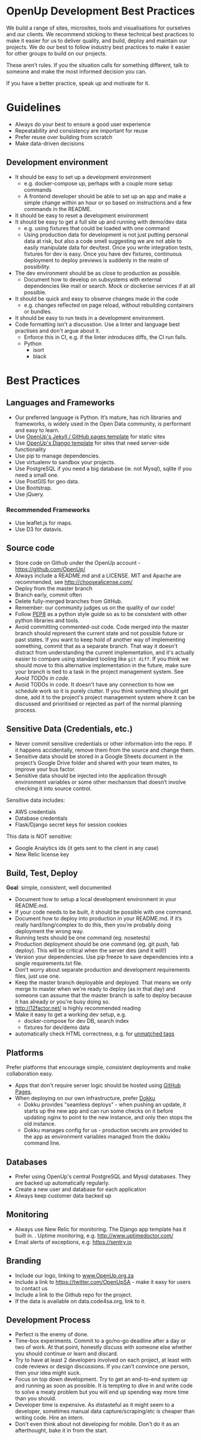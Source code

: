 # OpenUp Development Best Practices

We build a range of sites, microsites, tools and visualisations for ourselves and our clients. We recommend sticking to these technical best practices to make it easier for us to deliver quality, and build, deploy and maintain our projects. We do our best to follow industry best practices to make it easier for other groups to build on our projects.

These aren’t rules. If you the situation calls for something different, talk to someone and make the most informed decision you can.

If you have a better practice, speak up and motivate for it.

# Guidelines

- Always do your best to ensure a good user experience
- Repeatability and consistency are important for reuse
- Prefer reuse over building from scratch
- Make data-driven decisions

## Development environment

- It should be easy to set up a development environment
  - e.g. docker-compose up, perhaps with a couple more setup commands
  - A frontend developer should be able to set up an app and make a simple change within an hour or so based on instructions and a few commands in the README.
- It should be easy to reset a development environment
- It should be easy to get a full site up and running with demo/dev data
  - e.g. using fixtures that could be loaded with one command
  - Using production data for development is not just putting personal data at risk, but also a code smell suggesting we are not able to easily manipulate data for dev/test. Once you write integration tests, fixtures for dev is easy. Once you have dev fixtures, continuous deployment to deploy previews is suddenly in the realm of possibility.
- The dev environment should be as close to production as possible.
  - Document how to develop on subsystems with external dependencies like mail or search. Mock or dockerise services if at all possible.
- It should be quick and easy to observe changes made in the code
  - e.g. changes reflected on page reload, without rebuilding containers or bundles.
- It should be easy to run tests in a development environment.
- Code formatting isn't a discusstion. Use a linter and language best practises and don't argue about it.
  - Enforce this in CI, e.g. if the linter introduces diffs, the CI run fails.
  - Python
    - isort
    - black

# Best Practices

## Languages and Frameworks

- Our preferred language is Python. It’s mature, has rich libraries and frameworks, is widely used in the Open Data community, is performant and easy to learn.
- Use [OpenUp's Jekyll / GitHub pages template](https://github.com/code4sa/static-template) for static sites
- Use [OpenUp's Django template](https://github.com/code4sa/django-template) for sites that need server-side functionality
- Use pip to manage dependencies.
- Use virtualenv to sandbox your projects.
- Use PostgreSQL if you need a big database (ie. not Mysql), sqlite if you need a small one.
- Use PostGIS for geo data.
- Use Bootstrap.
- Use jQuery.

### Recommended Frameworks

- Use leaflet.js for maps.
- Use D3 for datavis.

## Source code

- Store code on Github under the OpenUp account - https://github.com/OpenUp/
- Always include a README.md and a LICENSE. MIT and Apache are recommended, see http://choosealicense.com/
- Deploy from the master branch
- Branch early, commit often
- Delete fully-merged branches from GitHub.
- Remember: our community judges us on the quality of our code!
- Follow [PEP8](https://www.python.org/dev/peps/pep-0008) as a python style guide so as to be consistent with other python libraries and tools.
- Avoid committing commented-out code. Code merged into the master branch should represent the current state and not possible future or past states. If you want to keep hold of another way of implementing something, commit that as a separate branch. That way it doesn't distract from understanding the current implementation, and it's actually easier to compare using standard tooling like `git diff`. If you think we should move to this alternative implementation in the future, make sure your branch is tied to a task in the project management system. See _Avoid TODOs in code_.
- Avoid TODOs in code. It doesn't have any connection to how we schedule work so it is purely clutter. If you think something should get done, add it to the project's project management system where it can be discussed and prioritised or rejected as part of the normal planning process.

## Sensitive Data (Credentials, etc.)

- Never commit sensitive credentials or other information into the repo. If it happens accidentally, remove them from the source and change them.
- Sensitive data should be stored in a Google Sheets document in the project’s Google Drive folder and shared with your team mates, to improve your bus factor.
- Sensitive data should be injected into the application through environment variables or some other mechanism that doesn’t involve checking it into source control.

Sensitive data includes:

- AWS credentials
- Database credentials
- Flask/Django secret keys for session cookies

This data is NOT sensitive:

- Google Analytics ids (it gets sent to the client in any case)
- New Relic license key

## Build, Test, Deploy

**Goal**: simple, consistent, well documented

- Document how to setup a local development environment in your README.md.
- If your code needs to be built, it should be possible with one command.
- Document how to deploy into production in your README.md. If it’s really hard/long/complex to do this, then you’re probably doing deployment the wrong way.
- Running tests should be one command (eg. nosetests)
- Production deployment should be one command (eg. git push, fab deploy). This will be critical when the server dies (and it will!)
- Version your dependencies. Use pip freeze to save dependencies into a single requirements.txt file.
- Don’t worry about separate production and development requirements files, just use one.
- Keep the master branch deployable and deployed. That means we only merge to master when we're ready to deploy (as in that day) and someone can assume that the master branch is safe to deploy because it has already or you're busy doing so.
- http://12factor.net/ is highly recommended reading
- Make it easy to get a working dev setup, e.g.
  - docker-compose for dev DB, search index
  - fixtures for dev/demo data
- automatically check HTML correctness, e.g. for [unmatched tags](https://github.com/OpenUpSA/biz-portal/commit/a57a551ec933cf674d4e4c5a7300299a69bc822e)

## Platforms

Prefer platforms that encourage simple, consistent deployments and make collaboration easy.

- Apps that don't require server logic should be hosted using [GitHub Pages](https://pages.github.com/).
- When deploying on our own infrastructure, prefer [Dokku](https://github.com/progrium/dokku)
  - Dokku provides "seamless deploys" - when pushing an update, it starts up the new app and can run some checks on it before updating nginx to point to the new instance, and only then stops the old instance.
  - Dokku manages config for us - production secrets are provided to the app as environment variables managed from the dokku command line.

## Databases

- Prefer using OpenUp's central PostgreSQL and Mysql databases. They are backed up automatically regularly.
- Create a new user and database for each application
- Always keep customer data backed up

## Monitoring

- Always use New Relic for monitoring. The Django app template has it built in.
. Uptime monitoring, e.g. http://www.uptimedoctor.com/
- Email alerts of exceptions, e.g. https://sentry.io

## Branding

- Include our logo, linking to www.OpenUp.org.za
- Include a link to https://twitter.com/OpenUpSA - make it easy for users to contact us
- Include a link to the Github repo for the project.
- If the data is available on data.code4sa.org, link to it.

## Development Process

- Perfect is the enemy of done.
- Time-box experiments. Commit to a go/no-go deadline after a day or two of work. At that point, honestly discuss with someone else whether you should continue or learn and discard.
- Try to have at least 2 developers involved on each project, at least with code reviews or design discussions. If you can’t convince one person, then your idea might suck.
- Focus on top down development. Try to get an end-to-end system up and running as soon as possible. It is tempting to dive in and write code to solve a meaty problem but you will end up spending way more time than you should.
- Developer time is expensive. As distasteful as it might seem to a developer, sometimes manual data capture/scraping/etc is cheaper than writing code. Hire an intern.
- Don't even think about not developing for mobile. Don't do it as an afterthought, bake it in from the start.
